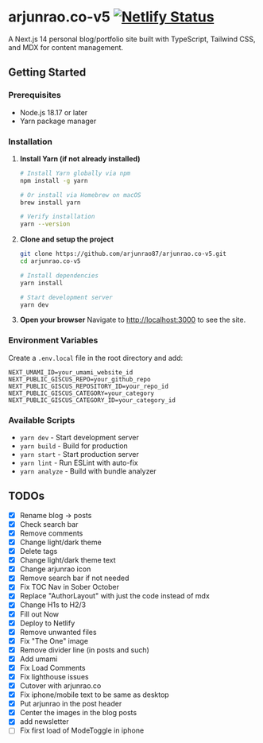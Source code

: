 # arjunrao.co-v5 [![Netlify Status](https://api.netlify.com/api/v1/badges/c45b7d4b-618e-4cdc-8b61-9ee948baaae2/deploy-status)](https://app.netlify.com/sites/arjunraov5/deploys)

A Next.js 14 personal blog/portfolio site built with TypeScript, Tailwind CSS, and MDX for content management.

## Getting Started

### Prerequisites

- Node.js 18.17 or later
- Yarn package manager

### Installation

1. **Install Yarn (if not already installed)**
   ```bash
   # Install Yarn globally via npm
   npm install -g yarn

   # Or install via Homebrew on macOS
   brew install yarn

   # Verify installation
   yarn --version
   ```

2. **Clone and setup the project**
   ```bash
   git clone https://github.com/arjunrao87/arjunrao.co-v5.git
   cd arjunrao.co-v5

   # Install dependencies
   yarn install

   # Start development server
   yarn dev
   ```

3. **Open your browser**
   Navigate to [http://localhost:3000](http://localhost:3000) to see the site.

### Environment Variables

Create a `.env.local` file in the root directory and add:

```env
NEXT_UMAMI_ID=your_umami_website_id
NEXT_PUBLIC_GISCUS_REPO=your_github_repo
NEXT_PUBLIC_GISCUS_REPOSITORY_ID=your_repo_id
NEXT_PUBLIC_GISCUS_CATEGORY=your_category
NEXT_PUBLIC_GISCUS_CATEGORY_ID=your_category_id
```

### Available Scripts

- `yarn dev` - Start development server
- `yarn build` - Build for production
- `yarn start` - Start production server
- `yarn lint` - Run ESLint with auto-fix
- `yarn analyze` - Build with bundle analyzer

## TODOs

- [x] Rename blog -> posts
- [x] Check search bar
- [x] Remove comments
- [x] Change light/dark theme
- [x] Delete tags
- [x] Change light/dark theme text
- [x] Change arjunrao icon
- [x] Remove search bar if not needed
- [x] Fix TOC Nav in Sober October
- [x] Replace "AuthorLayout" with just the code instead of mdx
- [x] Change H1s to H2/3
- [x] Fill out Now
- [x] Deploy to Netlify
- [x] Remove unwanted files
- [x] Fix "The One" image
- [x] Remove divider line (in posts and such)
- [x] Add umami
- [x] Fix Load Comments
- [x] Fix lighthouse issues
- [x] Cutover with arjunrao.co
- [x] Fix iphone/mobile text to be same as desktop
- [x] Put arjunrao in the post header
- [x] Center the images in the blog posts
- [x] add newsletter
- [ ] Fix first load of ModeToggle in iphone
